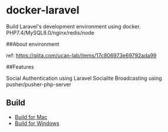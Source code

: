 # docker-laravel

Build Laravel's development environment using docker.
PHP7.4/MySQL8.0/nginx/redis/node

##About environment

ref: https://qiita.com/ucan-lab/items/17c806973e69792ada99

##Features

Social Authentication using Laravel Socialite
Broadcasting using pusher/pusher-php-server

## Build

- [Build for Mac](https://github.com/ucan-lab/docker-laravel/wiki/Build-for-Mac)
- [Build for Windows](https://github.com/ucan-lab/docker-laravel/wiki/Build-for-Windows)
